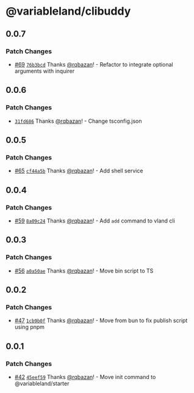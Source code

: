 # @variableland/clibuddy

## 0.0.7

### Patch Changes

- [#69](https://github.com/variableland/dx/pull/69) [`76b3bcd`](https://github.com/variableland/dx/commit/76b3bcd20ac29668f9eadbac18dbe57b63ef30fa) Thanks [@rqbazan](https://github.com/rqbazan)! - Refactor to integrate optional arguments with inquirer

## 0.0.6

### Patch Changes

- [`31fd686`](https://github.com/variableland/dx/commit/31fd686ea5f4b90e6685bfcd486d910ba622a7c8) Thanks [@rqbazan](https://github.com/rqbazan)! - Change tsconfig.json

## 0.0.5

### Patch Changes

- [#65](https://github.com/variableland/dx/pull/65) [`cf44a5b`](https://github.com/variableland/dx/commit/cf44a5b70b6e42f7378c53433c4372a1b469ac7d) Thanks [@rqbazan](https://github.com/rqbazan)! - Add shell service

## 0.0.4

### Patch Changes

- [#59](https://github.com/variableland/dx/pull/59) [`8a09c24`](https://github.com/variableland/dx/commit/8a09c24f3565aa03d6b884491b9ad7a639e5418b) Thanks [@rqbazan](https://github.com/rqbazan)! - Add `add` command to vland cli

## 0.0.3

### Patch Changes

- [#56](https://github.com/variableland/dx/pull/56) [`a0a50ae`](https://github.com/variableland/dx/commit/a0a50ae1ebdc205b41cab3c36043be1e41833d35) Thanks [@rqbazan](https://github.com/rqbazan)! - Move bin script to TS

## 0.0.2

### Patch Changes

- [#47](https://github.com/variableland/dx/pull/47) [`1cb9b0f`](https://github.com/variableland/dx/commit/1cb9b0f919254d7022e87a766746b053a0603a60) Thanks [@rqbazan](https://github.com/rqbazan)! - Move from bun to fix publish script using pnpm

## 0.0.1

### Patch Changes

- [#42](https://github.com/variableland/dx/pull/42) [`45eef59`](https://github.com/variableland/dx/commit/45eef5998c92a8635bdfb09a9a6bc1e6d87dfffd) Thanks [@rqbazan](https://github.com/rqbazan)! - Move init command to @variableland/starter
